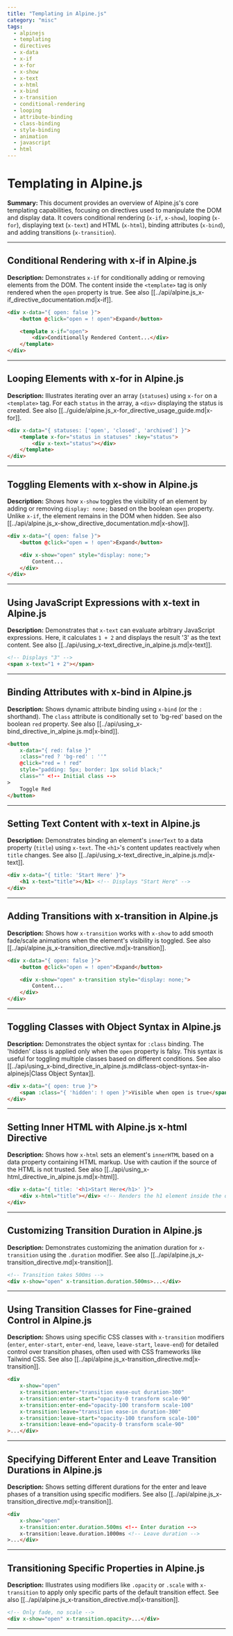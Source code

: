 ```yaml
---
title: "Templating in Alpine.js"
category: "misc"
tags:
  - alpinejs
  - templating
  - directives
  - x-data
  - x-if
  - x-for
  - x-show
  - x-text
  - x-html
  - x-bind
  - x-transition
  - conditional-rendering
  - looping
  - attribute-binding
  - class-binding
  - style-binding
  - animation
  - javascript
  - html
---
```


# Templating in Alpine.js

**Summary:** This document provides an overview of Alpine.js's core templating capabilities, focusing on directives used to manipulate the DOM and display data. It covers conditional rendering (`x-if`, `x-show`), looping (`x-for`), displaying text (`x-text`) and HTML (`x-html`), binding attributes (`x-bind`), and adding transitions (`x-transition`).

---

## Conditional Rendering with x-if in Alpine.js

**Description:** Demonstrates `x-if` for conditionally adding or removing elements from the DOM. The content inside the `<template>` tag is only rendered when the `open` property is true. See also [[../api/alpine.js_x-if_directive_documentation.md|x-if]].

```html
<div x-data="{ open: false }">
    <button @click="open = ! open">Expand</button>

    <template x-if="open">
        <div>Conditionally Rendered Content...</div>
    </template>
</div>
```

---

## Looping Elements with x-for in Alpine.js

**Description:** Illustrates iterating over an array (`statuses`) using `x-for` on a `<template>` tag. For each `status` in the array, a `<div>` displaying the status is created. See also [[../guide/alpine.js_x-for_directive_usage_guide.md|x-for]].

```html
<div x-data="{ statuses: ['open', 'closed', 'archived'] }">
    <template x-for="status in statuses" :key="status">
        <div x-text="status"></div>
    </template>
</div>
```

---

## Toggling Elements with x-show in Alpine.js

**Description:** Shows how `x-show` toggles the visibility of an element by adding or removing `display: none;` based on the boolean `open` property. Unlike `x-if`, the element remains in the DOM when hidden. See also [[../api/alpine.js_x-show_directive_documentation.md|x-show]].

```html
<div x-data="{ open: false }">
    <button @click="open = ! open">Expand</button>

    <div x-show="open" style="display: none;">
        Content...
    </div>
</div>
```

---

## Using JavaScript Expressions with x-text in Alpine.js

**Description:** Demonstrates that `x-text` can evaluate arbitrary JavaScript expressions. Here, it calculates `1 + 2` and displays the result '3' as the text content. See also [[../api/using_x-text_directive_in_alpine.js.md|x-text]].

```html
<!-- Displays "3" -->
<span x-text="1 + 2"></span>
```

---

## Binding Attributes with x-bind in Alpine.js

**Description:** Shows dynamic attribute binding using `x-bind` (or the `:` shorthand). The `class` attribute is conditionally set to 'bg-red' based on the boolean `red` property. See also [[../api/using_x-bind_directive_in_alpine.js.md|x-bind]].

```html
<button
    x-data="{ red: false }"
    :class="red ? 'bg-red' : ''"
    @click="red = ! red"
    style="padding: 5px; border: 1px solid black;"
    class="" <!-- Initial class -->
>
    Toggle Red
</button>
```

---

## Setting Text Content with x-text in Alpine.js

**Description:** Demonstrates binding an element's `innerText` to a data property (`title`) using `x-text`. The `<h1>`'s content updates reactively when `title` changes. See also [[../api/using_x-text_directive_in_alpine.js.md|x-text]].

```html
<div x-data="{ title: 'Start Here' }">
    <h1 x-text="title"></h1> <!-- Displays "Start Here" -->
</div>
```

---

## Adding Transitions with x-transition in Alpine.js

**Description:** Shows how `x-transition` works with `x-show` to add smooth fade/scale animations when the element's visibility is toggled. See also [[../api/alpine.js_x-transition_directive.md|x-transition]].

```html
<div x-data="{ open: false }">
    <button @click="open = ! open">Expand</button>

    <div x-show="open" x-transition style="display: none;">
        Content...
    </div>
</div>
```

---

## Toggling Classes with Object Syntax in Alpine.js

**Description:** Demonstrates the object syntax for `:class` binding. The 'hidden' class is applied only when the `open` property is falsy. This syntax is useful for toggling multiple classes based on different conditions. See also [[../api/using_x-bind_directive_in_alpine.js.md#class-object-syntax-in-alpinejs|Class Object Syntax]].

```html
<div x-data="{ open: true }">
    <span :class="{ 'hidden': ! open }">Visible when open is true</span>
</div>
```

---

## Setting Inner HTML with Alpine.js x-html Directive

**Description:** Shows how `x-html` sets an element's `innerHTML` based on a data property containing HTML markup. Use with caution if the source of the HTML is not trusted. See also [[../api/using_x-html_directive_in_alpine.js.md|x-html]].

```html
<div x-data="{ title: '<h1>Start Here</h1>' }">
    <div x-html="title"></div> <!-- Renders the h1 element inside the div -->
</div>
```

---

## Customizing Transition Duration in Alpine.js

**Description:** Demonstrates customizing the animation duration for `x-transition` using the `.duration` modifier. See also [[../api/alpine.js_x-transition_directive.md|x-transition]].

```html
<!-- Transition takes 500ms -->
<div x-show="open" x-transition.duration.500ms>...</div>
```

---

## Using Transition Classes for Fine-grained Control in Alpine.js

**Description:** Shows using specific CSS classes with `x-transition` modifiers (`enter`, `enter-start`, `enter-end`, `leave`, `leave-start`, `leave-end`) for detailed control over transition phases, often used with CSS frameworks like Tailwind CSS. See also [[../api/alpine.js_x-transition_directive.md|x-transition]].

```html
<div
    x-show="open"
    x-transition:enter="transition ease-out duration-300"
    x-transition:enter-start="opacity-0 transform scale-90"
    x-transition:enter-end="opacity-100 transform scale-100"
    x-transition:leave="transition ease-in duration-300"
    x-transition:leave-start="opacity-100 transform scale-100"
    x-transition:leave-end="opacity-0 transform scale-90"
>...</div>
```

---

## Specifying Different Enter and Leave Transition Durations in Alpine.js

**Description:** Shows setting different durations for the enter and leave phases of a transition using specific modifiers. See also [[../api/alpine.js_x-transition_directive.md|x-transition]].

```html
<div
    x-show="open"
    x-transition:enter.duration.500ms <!-- Enter duration -->
    x-transition:leave.duration.1000ms <!-- Leave duration -->
>...</div>
```

---

## Transitioning Specific Properties in Alpine.js

**Description:** Illustrates using modifiers like `.opacity` or `.scale` with `x-transition` to apply only specific parts of the default transition effect. See also [[../api/alpine.js_x-transition_directive.md|x-transition]].

```html
<!-- Only fade, no scale -->
<div x-show="open" x-transition.opacity>...</div>
```

---